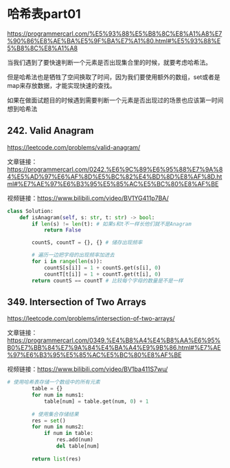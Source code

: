 # 哈希表part01

https://programmercarl.com/%E5%93%88%E5%B8%8C%E8%A1%A8%E7%90%86%E8%AE%BA%E5%9F%BA%E7%A1%80.html#%E5%93%88%E5%B8%8C%E8%A1%A8

当我们遇到了要快速判断一个元素是否出现集合里的时候，就要考虑哈希法。

但是哈希法也是牺牲了空间换取了时间，因为我们要使用额外的数组，set或者是map来存放数据，才能实现快速的查找。

如果在做面试题目的时候遇到需要判断一个元素是否出现过的场景也应该第一时间想到哈希法

## 242. Valid Anagram

https://leetcode.com/problems/valid-anagram/

文章链接：https://programmercarl.com/0242.%E6%9C%89%E6%95%88%E7%9A%84%E5%AD%97%E6%AF%8D%E5%BC%82%E4%BD%8D%E8%AF%8D.html#%E7%AE%97%E6%B3%95%E5%85%AC%E5%BC%80%E8%AF%BE

视频链接：https://www.bilibili.com/video/BV1YG411p7BA/

```python
class Solution:
    def isAnagram(self, s: str, t: str) -> bool:
        if len(s) != len(t): # 如果s和t不一样长他们就不是Anagram
            return False

        countS, countT = {}, {} # 储存出现频率

        # 遍历一边把字母的出现频率加进去
        for i in range(len(s)):
            countS[s[i]] = 1 + countS.get(s[i], 0)
            countT[t[i]] = 1 + countT.get(t[i], 0)
        return countS == countT # 比较每个字母的数量是不是一样
```

## 349. Intersection of Two Arrays

https://leetcode.com/problems/intersection-of-two-arrays/

文章链接：https://programmercarl.com/0349.%E4%B8%A4%E4%B8%AA%E6%95%B0%E7%BB%84%E7%9A%84%E4%BA%A4%E9%9B%86.html#%E7%AE%97%E6%B3%95%E5%85%AC%E5%BC%80%E8%AF%BE

视频链接：https://www.bilibili.com/video/BV1ba411S7wu/

```python
# 使用哈希表存储一个数组中的所有元素
        table = {}
        for num in nums1:
            table[num] = table.get(num, 0) + 1
        
        # 使用集合存储结果
        res = set()
        for num in nums2:
            if num in table:
                res.add(num)
                del table[num]
        
        return list(res)
```
